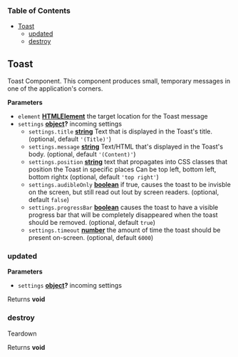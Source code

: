 <!-- Generated by documentation.js. Update this documentation by updating the source code. -->

### Table of Contents

-   [Toast][1]
    -   [updated][2]
    -   [destroy][3]

## Toast

Toast Component.  This component produces small, temporary messages in
 one of the application's corners.

**Parameters**

-   `element` **[HTMLElement][4]** the target location for the Toast message
-   `settings` **[object][5]?** incoming settings
    -   `settings.title` **[string][6]** Text that is displayed in the Toast's title. (optional, default `'(Title)'`)
    -   `settings.message` **[string][6]** Text/HTML that's displayed in the Toast's body. (optional, default `'(Content)'`)
    -   `settings.position` **[string][6]** text that propagates into CSS classes that position the Toast in specific places
        Can be top left, bottom left, bottom rightx (optional, default `'top right'`)
    -   `settings.audibleOnly` **[boolean][7]** if true, causes the toast to be invisble on the screen, but still read out lout by screen readers. (optional, default `false`)
    -   `settings.progressBar` **[boolean][7]** causes the toast to have a visible progress bar that will be completely
        disappeared when the toast should be removed. (optional, default `true`)
    -   `settings.timeout` **[number][8]** the amount of time the toast should be present on-screen. (optional, default `6000`)

### updated

**Parameters**

-   `settings` **[object][5]?** incoming settings

Returns **void** 

### destroy

Teardown

Returns **void** 

[1]: #toast

[2]: #updated

[3]: #destroy

[4]: https://developer.mozilla.org/docs/Web/HTML/Element

[5]: https://developer.mozilla.org/docs/Web/JavaScript/Reference/Global_Objects/Object

[6]: https://developer.mozilla.org/docs/Web/JavaScript/Reference/Global_Objects/String

[7]: https://developer.mozilla.org/docs/Web/JavaScript/Reference/Global_Objects/Boolean

[8]: https://developer.mozilla.org/docs/Web/JavaScript/Reference/Global_Objects/Number
